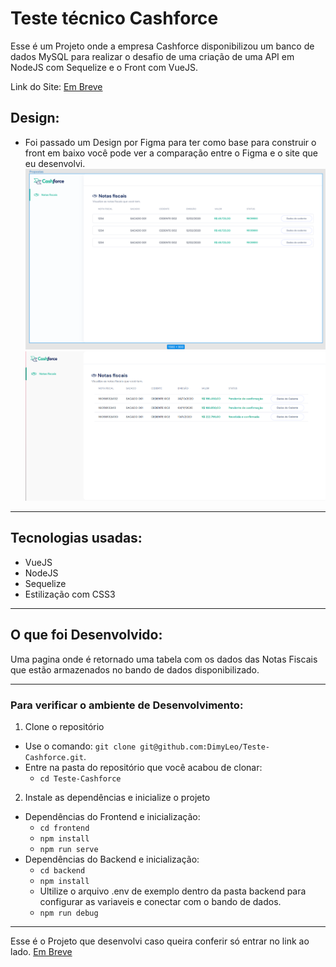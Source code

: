 # Teste técnico Cashforce

Esse é um Projeto onde a empresa Cashforce disponibilizou um banco de dados MySQL para realizar o desafio de uma criação de uma API em NodeJS com Sequelize e o Front com VueJS.

Link do Site: <a href='' target="_blank" >Em Breve<a/>

## Design:

- Foi passado um Design por Figma para ter como base para construir o front em baixo você pode ver a comparação entre o Figma e o site que eu desenvolvi.
  <img src='/Figma.png' alt='Figma' />
  <img src='/Site_Feito.png' alt='Site' />

---

## Tecnologias usadas:

- VueJS
- NodeJS
- Sequelize
- Estilização com CSS3

---

## O que foi Desenvolvido:

Uma pagina onde é retornado uma tabela com os dados das Notas Fiscais que estão armazenados no bando de dados disponibilizado.

---

### Para verificar o ambiente de Desenvolvimento:

1. Clone o repositório

- Use o comando: `git clone git@github.com:DimyLeo/Teste-Cashforce.git`.
- Entre na pasta do repositório que você acabou de clonar:
  - `cd Teste-Cashforce`

2. Instale as dependências e inicialize o projeto

- Dependências do Frontend e inicialização:
  - `cd frontend`
  - `npm install`
  - `npm run serve`
- Dependências do Backend e inicialização:
  - `cd backend`
  - `npm install`
  - Ultilize o arquivo .env de exemplo dentro da pasta backend para configurar as variaveis e conectar com o bando de dados.
  - `npm run debug`

---

Esse é o Projeto que desenvolvi caso queira conferir só entrar no link ao lado. <a href=''>Em Breve</a>
